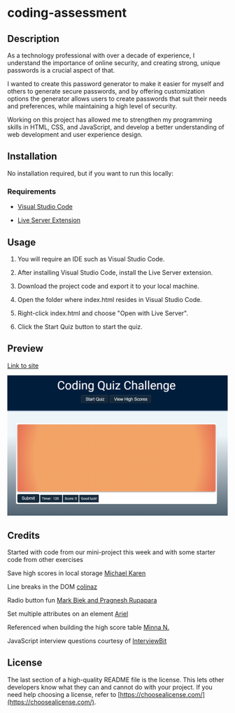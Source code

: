 # coding-assessment

## Description

As a technology professional with over a decade of experience, I understand the importance of online security, and creating strong, unique passwords is a crucial aspect of that.

I wanted to create this password generator to make it easier for myself and others to generate secure passwords, and by offering customization options the generator allows users to create passwords that suit their needs and preferences, while maintaining a high level of security.

Working on this project has allowed me to strengthen my programming skills in HTML, CSS, and JavaScript, and develop a better understanding of web development and user experience design.

## Installation

No installation required, but if you want to run this locally:

### Requirements

- [Visual Studio Code](https://code.visualstudio.com/download)

- [Live Server Extension](https://marketplace.visualstudio.com/items?itemName=ritwickdey.LiveServer)

## Usage

1. You will require an IDE such as Visual Studio Code. 

2. After installing Visual Studio Code, install the Live Server extension.

3. Download the project code and export it to your local machine.

4. Open the folder where index.html resides in Visual Studio Code.

5. Right-click index.html and choose "Open with Live Server".

6. Click the Start Quiz button to start the quiz.

## Preview

[Link to site](https://justjenb.github.io/coding-assessment/)

![Screenshot of coding quiz challenge](./assets/images/coding-assess.png)

## Credits

Started with code from our mini-project this week and with some starter code from other exercises

Save high scores in local storage [Michael Karen](https://michael-karen.medium.com/how-to-save-high-scores-in-local-storage-7860baca9d68)

Line breaks in the DOM [colinaz](https://board.phpbuilder.com/d/10361933-resolved-adding-linebreak-using-javascript-dom/9)

Radio button fun [Mark Biek and Pragnesh Rupapara](https://stackoverflow.com/a/1423783)

Set multiple attributes on an element [Ariel](https://stackoverflow.com/a/12274782)

Referenced when building the high score table [Minna N.](https://dev.to/minna_xd/adding-a-high-score-table-to-javascript30-whack-a-mole-4adk)

JavaScript interview questions courtesy of [InterviewBit](https://www.interviewbit.com/javascript-interview-questions/)

## License

The last section of a high-quality README file is the license. This lets other developers know what they can and cannot do with your project. If you need help choosing a license, refer to [https://choosealicense.com/](https://choosealicense.com/).


